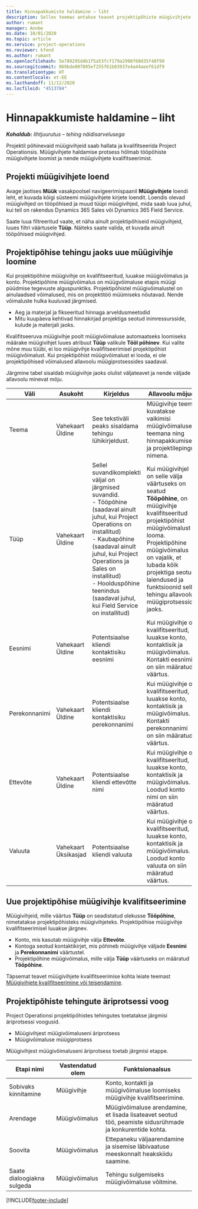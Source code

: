 ```yaml
---
title: Hinnapakkumiste haldamine – liht
description: Selles teemas antakse teavet projektipõhiste müügivihjete halduse kohta (pro).
author: rumant
manager: Annbe
ms.date: 10/01/2020
ms.topic: article
ms.service: project-operations
ms.reviewer: kfend
ms.author: rumant
ms.openlocfilehash: 5e789295d4b1f5a53fcf179a2998f60d35f48f99
ms.sourcegitcommit: 869bde007805ef255f61b03937e4a44aeef61df9
ms.translationtype: HT
ms.contentlocale: et-EE
ms.lasthandoff: 11/12/2020
ms.locfileid: "4513784"
---
```

# <a name="manage-leads---lite"></a>Hinnapakkumiste haldamine – liht

_**Kohaldub:** lihtjuurutus – tehing näidisarvelusega_

Projektil põhinevaid müügivihjeid saab hallata ja kvalifitseerida Project Operationsis. Müügivihjete haldamise protsess hõlmab tööpõhiste müügivihjete loomist ja nende müügivihjete kvalifitseerimist. 

## <a name="list-of-project-sales-leads"></a>Projekti müügivihjete loend

Avage jaotises **Müük** vasakpoolsel navigeerimispaanil **Müügivihjete** loendi leht, et kuvada kõigi süsteemi müügivihjete kirjete loendit. Loendis olevad müügivihjed on tööpõhised ja muud tüüpi müügivihjed, mida saab luua juhul, kui teil on rakendus Dynamics 365 Sales või Dynamics 365 Field Service.

Saate luua filtreeritud vaate, et näha ainult projektipõhiseid müügivihjeid, luues filtri väärtusele **Tüüp**. Näiteks saate valida, et kuvada ainult tööpõhised müügivihjed.

## <a name="creating-a-new-lead-for-a-project-based-deal"></a>Projektipõhise tehingu jaoks uue müügivihje loomine

Kui projektipõhine müügivihje on kvalifitseeritud, luuakse müügivõimalus ja konto. Projektipõhine müügivõimalus on müügvõimaluse etapis müügi püüdmise tegevuste alguspunktiks. Projektipõhistel müügivõimalustel on ainulaadsed võimalused, mis on projektitöö müümiseks nõutavad. Nende võimaluste hulka kuuluvad järgmised.

- Aeg ja materjal ja fikseeritud hinnaga arveldusmeetodid
- Mitu kuupäeva kehtivad hinnakirjad projektiga seotud inimressursside, kulude ja materjali jaoks.

Kvalifitseeruva müügivihje poolt müügivõimaluse automaatseks loomiseks määrake müügivihjet luues atribuut **Tüüp** valikule **Tööl põhinev**. Kui valite mõne muu tüübi, ei loo müügivihje kvalifitseerimisel projektipõhist müügivõimalust. Kui projektipõhist müügivõimalust ei looda, ei ole projektipõhised võimalused allavoolu müügiprotsessides saadaval.

Järgmine tabel sisaldab müügivihje jaoks olulist väljateavet ja nende väljade allavoolu minevat mõju.

| **Väli** | **Asukoht** | **Kirjeldus** | **Allavoolu mõjud** |
| --- | --- | --- | --- |
| Teema | Vahekaart Üldine | See tekstiväli peaks sisaldama tehingu lühikirjeldust. | Müügivihje teema kuvatakse vaikimisi müügivõimaluse teemana ning hinnapakkumise ja projektilepingu nimena. |
| Tüüp | Vahekaart Üldine | Sellel suvandikomplekti väljal on järgmised suvandid.</br>- Tööpõhine (saadaval ainult juhul, kui Project Operations on installitud)</br>- Kaubapõhine (saadaval ainult juhul, kui Project Operations ja Sales on installitud)</br>- Hoolduspõhine teenindus (saadaval juhul, kui Field Service on installitud) | Kui müügivihjel on selle välja väärtuseks on seatud **Tööpõhine**, on müügivihje kvalifitseeritud projektipõhist müügivõimalust looma. Projektipõhine müügivõimalus on vajalik, et lubada kõik projektiga seotud laiendused ja funktsioonid selle tehingu allavoolu müügiprotsesside jaoks. |
| Eesnimi | Vahekaart Üldine | Potentsiaalse kliendi kontaktisiku eesnimi | Kui müügivihje on kvalifitseeritud, luuakse konto, kontaktisik ja müügivõimalus. Kontakti eesnimi on siin määratud väärtus. |
| Perekonnanimi | Vahekaart Üldine | Potentsiaalse kliendi kontaktisiku perekonnanimi | Kui müügivihje on kvalifitseeritud, luuakse konto, kontaktisik ja müügivõimalus. Kontakti perekonnanimi on siin määratud väärtus. |
| Ettevõte | Vahekaart Üldine | Potentsiaalse kliendi ettevõtte nimi | Kui müügivihje on kvalifitseeritud, luuakse konto, kontaktisik ja müügivõimalus. Loodud konto nimi on siin määratud väärtus. |
| Valuuta | Vahekaart Üksikasjad | Potentsiaalse kliendi valuuta | Kui müügivihje on kvalifitseeritud, luuakse konto, kontaktisik ja müügivõimalus. Loodud konto valuuta on siin määratud väärtus. |

## <a name="qualify-a-new-project-based-lead"></a>Uue projektipõhise müügivihje kvalifitseerimine

Müügivihjeid, mille väärtus **Tüüp** on seadistatud olekusse **Tööpõhine**, nimetatakse projektipõhisteks müügivihjeteks. Projektipõhise müügivihje kvalifitseerimisel luuakse järgnev.

- Konto, mis kasutab müügivihje välja **Ettevõte**.
- Kontoga seotud kontaktikirjet, mis põhineb müügivihje väljade **Eesnimi** ja **Perekonnanimi** väärtustel.
- Projektipõhine müügivõimalus, mille välja **Tüüp** väärtuseks on määratud **Tööpõhine**.

Täpsemat teavet müügivihjete kvalifitseerimise kohta leiate teemast [Müügivihjete kvalifitseerimine või teisendamine](https://docs.microsoft.com/dynamics365/sales-enterprise/qualify-lead-convert-opportunity-sales).

## <a name="business-process-flow-for-project-based-deals"></a>Projektipõhiste tehingute äriprotsessi voog

Project Operationsi projektipõhistes tehingutes toetatakse järgmisi äriprotsessi voogusid.

- Müügivihjest müügivõimaluseni äriprotsess
- Müügivõimaluse müügiprotsess

Müügivihjest müügivõimaluseni äriprotsess toetab järgmisi etappe.

| Etapi nimi | Vastendatud olem | Funktsionaalsus |
| --- | --- | --- |
| Sobivaks kinnitamine | Müügivihje | Konto, kontakti ja müügivõimaluse loomiseks müügivihje kvalifitseerimine. |
| Arendage | Müügivõimalus | Müügivõimaluse arendamine, et lisada lisateavet seotud töö, peamiste sidusrühmade ja konkurentide kohta. |
| Soovita | Müügivõimalus | Ettepaneku väljaarendamine ja sisemise läbivaatuse meeskonnalt heakskiidu saamine. |
| Saate dialoogiakna sulgeda | Müügivõimalus | Tehingu sulgemiseks müügivõimaluse võitmine. |


[!INCLUDE[footer-include](../../includes/footer-banner.md)]